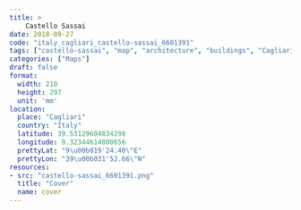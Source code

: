 ```yaml
---
title: > 
    Castello Sassai
date: 2018-09-27
code: "italy_cagliari_castello-sassai_6601391"
tags: ["castello-sassai", "map", "architecture", "buildings", "Cagliari", "Italy"]
categories: ["Maps"]
draft: false
format:
  width: 210
  height: 297
  unit: 'mm'
location:
  place: "Cagliari"
  country: "Italy"
  latitude: 39.53129604834298
  longitude: 9.32344614800656
  prettyLat: "9\u00b019'24.40\"E"
  prettyLon: "39\u00b031'52.66\"N"
resources:
- src: "castello-sassai_6601391.png"
  title: "Cover"
  name: cover
---
```

